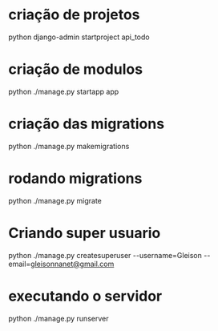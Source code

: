  # criação de projetos
   python django-admin startproject api_todo

# criação de modulos
   python ./manage.py  startapp app

# criação das migrations
   python ./manage.py  makemigrations

# rodando migrations     
   python ./manage.py migrate

# Criando super usuario
   python ./manage.py createsuperuser --username=Gleison --email=gleisonnanet@gmail.com
# executando o servidor 
   python ./manage.py runserver